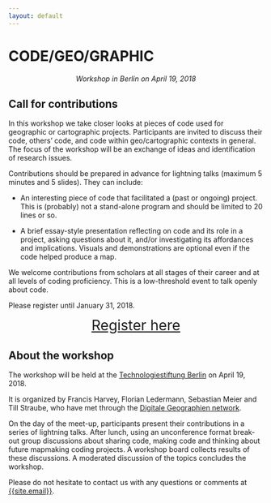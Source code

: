 ```yaml
---
layout: default
---
```

# CODE/GEO/GRAPHIC

<p><center> <i>Workshop in Berlin on April 19, 2018</i> </center></p>

## Call for contributions

In this workshop we take closer looks at pieces of code used for geographic or cartographic projects. Participants are invited to discuss their code, others’ code, and code within geo/cartographic contexts in general. The focus of the workshop will be an exchange of ideas and identification of research issues.

Contributions should be prepared in advance for lightning talks (maximum 5 minutes and 5 slides). They can include:

* An interesting piece of code that facilitated a (past or ongoing) project. This is (probably) not a stand-alone program and should be limited to 20 lines or so.

* A brief essay-style presentation reflecting on code and its role in a project, asking questions about it, and/or investigating its affordances and implications. Visuals and demonstrations are optional even if the code helped produce a map.

We welcome contributions from scholars at all stages of their career and at all levels of coding proficiency. This is a low-threshold event to talk openly about code.

Please register until January 31, 2018.

<center><p>
<a href="https://goo.gl/forms/Ib6vqZfvsq65hQ513" style="margin-bottom:20px;font-size:2em">Register here</a>
</p></center>

## About the workshop

The workshop will be held at the [Technologiestiftung Berlin](https://www.technologiestiftung-berlin.de/en/foundation/directions-contact/) on April 19, 2018.

It is organized by Francis Harvey, Florian Ledermann, Sebastian Meier and Till Straube, who have met through the [Digitale Geographien network](http://digitale-geographien.de).

On the day of the meet-up, participants present their contributions in a series of lightning talks. After lunch, using an unconference format break-out group discussions about sharing code, making code and thinking about future mapmaking coding projects. A workshop board collects results of these discussions. A moderated discussion of the topics concludes the workshop.

Please do not hesitate to contact us with any questions or comments at <a href="mailto:{{site.email}}">{{site.email}}</a>.
